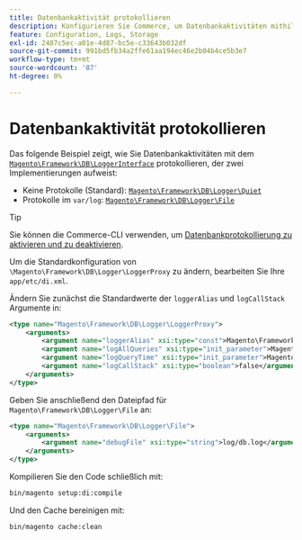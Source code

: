 ```yaml
---
title: Datenbankaktivität protokollieren
description: Konfigurieren Sie Commerce, um Datenbankaktivitäten mithilfe der Logger-Oberfläche zu protokollieren.
feature: Configuration, Logs, Storage
exl-id: 2487c5ec-a01e-4d87-bc5e-c33643b032df
source-git-commit: 991bd5fb34a2ffe61aa194ec46e2b04b4ce5b3e7
workflow-type: tm+mt
source-wordcount: '87'
ht-degree: 0%

---
```


# Datenbankaktivität protokollieren

Das folgende Beispiel zeigt, wie Sie Datenbankaktivitäten mit dem [`Magento\Framework\DB\LoggerInterface`][interface] protokollieren, der zwei Implementierungen aufweist:

- Keine Protokolle (Standard): [`Magento\Framework\DB\Logger\Quiet`][quiet]
- Protokolle im `var/log`: [`Magento\Framework\DB\Logger\File`][file]

>[!TIP]
>
>Sie können die Commerce-CLI verwenden, um [Datenbankprotokollierung zu aktivieren und zu deaktivieren](../cli/enable-logging.md#database-logging).

Um die Standardkonfiguration von `\Magento\Framework\DB\Logger\LoggerProxy` zu ändern, bearbeiten Sie Ihre `app/etc/di.xml`.

Ändern Sie zunächst die Standardwerte der `loggerAlias` und `logCallStack` Argumente in:

```xml
<type name="Magento\Framework\DB\Logger\LoggerProxy">
    <arguments>
        <argument name="loggerAlias" xsi:type="const">Magento\Framework\DB\Logger\LoggerProxy::LOGGER_ALIAS_FILE</argument>
        <argument name="logAllQueries" xsi:type="init_parameter">Magento\Framework\Config\ConfigOptionsListConstants::CONFIG_PATH_DB_LOGGER_LOG_EVERYTHING</argument>
        <argument name="logQueryTime" xsi:type="init_parameter">Magento\Framework\Config\ConfigOptionsListConstants::CONFIG_PATH_DB_LOGGER_QUERY_TIME_THRESHOLD</argument>
        <argument name="logCallStack" xsi:type="boolean">false</argument>
    </arguments>
</type>
```

Geben Sie anschließend den Dateipfad für `Magento\Framework\DB\Logger\File` an:

```xml
<type name="Magento\Framework\DB\Logger\File">
    <arguments>
        <argument name="debugFile" xsi:type="string">log/db.log</argument>
    </arguments>
</type>
```

Kompilieren Sie den Code schließlich mit:

```bash
bin/magento setup:di:compile
```

Und den Cache bereinigen mit:

```bash
bin/magento cache:clean
```

<!-- link definitions -->

[file]: https://github.com/magento/magento2/blob/2.4/lib/internal/Magento/Framework/DB/Logger/File.php
[interface]: https://github.com/magento/magento2/blob/2.4/lib/internal/Magento/Framework/DB/LoggerInterface.php
[quiet]: https://github.com/magento/magento2/blob/2.4/lib/internal/Magento/Framework/DB/Logger/Quiet.php
